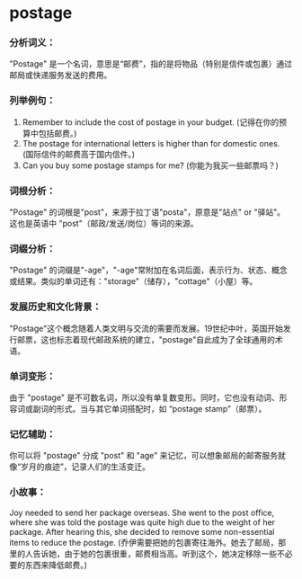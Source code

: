 # postage

### 分析词义：

  

"Postage" 是一个名词，意思是“邮费”，指的是将物品（特别是信件或包裹）通过邮局或快递服务发送的费用。

  

### 列举例句：

  

1.  Remember to include the cost of postage in your budget. (记得在你的预算中包括邮费。)
2.  The postage for international letters is higher than for domestic ones. (国际信件的邮费高于国内信件。)
3.  Can you buy some postage stamps for me? (你能为我买一些邮票吗？)

  

### 词根分析：

  

"Postage" 的词根是"post"，来源于拉丁语"posta"，原意是"站点" or "驿站"。这也是英语中 "post"（邮政/发送/岗位）等词的来源。

  

### 词缀分析：

  

"Postage" 的词缀是"-age"，"-age"常附加在名词后面，表示行为、状态、概念或结果。类似的单词还有："storage"（储存），"cottage"（小屋）等。

  

### 发展历史和文化背景：

  

"Postage"这个概念随着人类文明与交流的需要而发展。19世纪中叶，英国开始发行邮票，这也标志着现代邮政系统的建立，"postage"自此成为了全球通用的术语。

  

### 单词变形：

  

由于 "postage" 是不可数名词，所以没有单复数变形。同时，它也没有动词、形容词或副词的形式。当与其它单词搭配时，如 “postage stamp”（邮票）。

  

### 记忆辅助：

  

你可以将 "postage" 分成 "post" 和 "age" 来记忆，可以想象邮局的邮寄服务就像“岁月的痕迹”，记录人们的生活变迁。

  

### 小故事：

  

Joy needed to send her package overseas. She went to the post office, where she was told the postage was quite high due to the weight of her package. After hearing this, she decided to remove some non-essential items to reduce the postage. (乔伊需要把她的包裹寄往海外。她去了邮局，那里的人告诉她，由于她的包裹很重，邮费相当高。听到这个，她决定移除一些不必要的东西来降低邮费。)

